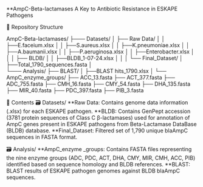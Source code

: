 **AmpC-Beta-lactamases
A Key to Antibiotic Resistance in ESKAPE Pathogens


📂 Repository Structure

AmpC-Beta-lactamases/
├─── Datasets/
│                      ├── Raw Data/
│                      │                 ├──E.faceium.xlsx
│                      │                 ├──S.aureus.xlsx
│                      │                 ├──K.pneumoniae.xlsx
│                      │                 ├──A.baumanii.xlsx
│                      │                 ├──P.aeruginosa.xlsx
│                      │                 ├──Enterobacter.xlsx
│                      │
│                      ├── BLDB/
│                      │                 ├──BLDB_1-07-24.xlsx
│                      │
│                      └── Final_Dataset/
│                                        ├──Total_1790_sequences.fasta
│                       
└─── Analysis/
                         ├── BLAST/
                         │                 ├──BLAST hits_1790.xlsx
                         │
                         └── AmpC_enzyme_groups/
                        	                ├── ACC_13.fasta
                                             ├── ACT_377.fasta
                                             ├── ADC_755.fasta
                                             ├── CMH_16.fasta
                                             ├── CMY_54.fasta
                                             ├── DHA_135.fasta
                                             ├── MIR_40.fasta 
                                             ├── PDC_397.fasta
                                             ├── PIB_3.fasta

                         
📂 Contents
🗃️ Datasets/
**Raw Data: Contains genome data information (.xlsx) for each ESKAPE pathogen.
**BLDB: Contains GenPept accession (3781 protein sequences of Class C β-lactamases) used for annotation of AmpC genes present in ESKAPE pathogens from Beta-Lactamase DataBase (BLDB) database.
**Final_Dataset: Filtered set of 1,790 unique blaAmpC sequences in FASTA format.


🗃️ Analysis/
**AmpC_enzyme _groups: Contains FASTA files representing the nine enzyme groups (ADC, PDC, ACT, DHA, CMY, MIR, CMH, ACC, PIB) identified based on sequence homology and BLDB references.
**BLAST: BLAST results of ESKAPE pathogen genomes against BLDB blaAmpC sequences.
